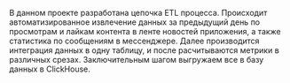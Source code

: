 В данном проекте разработана цепочка ETL процесса. Происходит автоматизированное извлечение данных за предыдущий день по просмотрам и лайкам контента в ленте новостей приложения, а также статистика по сообщениям в мессенджере. Далее производится интеграция данных в одну таблицу, и после расчитываются метрики в различных срезах. Заключительным шагом выгружаем все в базу данных в ClickHouse.
